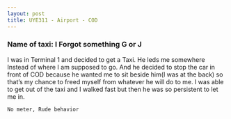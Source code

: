 ```yaml
---
layout: post
title: UYE311 - Airport - COD
---
```


### Name of taxi: I Forgot something G or J

I was in Terminal 1 and decided to get a Taxi.
He leds me somewhere Instead of where I am supposed to go.
And he decided to stop the car in front of COD because he wanted me to sit beside him(I was at the back) so that’s my chance to freed myself from whatever he will do to me. I was able to get out of the taxi and I walked fast but then he was so persistent to let me in. 

```No meter, Rude behavior```
